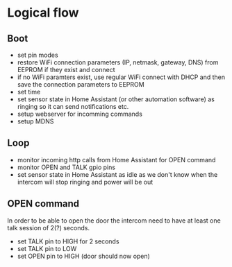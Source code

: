 # Logical flow

## Boot
- set pin modes
- restore WiFi connection parameters (IP, netmask, gateway, DNS) from EEPROM if they exist and connect
- if no WiFi paramters exist, use regular WiFi connect with DHCP and then save the connection parameters to EEPROM
- set time
- set sensor state in Home Assistant (or other automation software) as ringing so it can send notifications etc.
- setup webserver for incomming commands
- setup MDNS

## Loop
- monitor incoming http calls from Home Assistant for OPEN command
- monitor OPEN and TALK gpio pins
- set sensor state in Home Assistant as idle as we don't know when the intercom will stop ringing and power will be out

## OPEN command
In order to be able to open the door the intercom need to have at least one talk session of 2(?) seconds.

- set TALK pin to HIGH for 2 seconds
- set TALK pin to LOW
- set OPEN pin to HIGH (door should now open)

